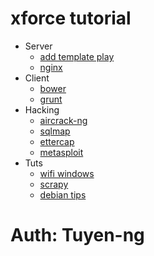 # xforce tutorial

* Server
  * [add template play](./add_template_play)
  * [nginx](./nginx)
* Client
  * [bower](./bower_tutorial)
  * [grunt](./grunt_tutorial)
* Hacking
  * [aircrack-ng](./hack_wifi)
  * [sqlmap](./hack_sql_injection)
  * [ettercap](./hack_dns)
  * [metasploit](./hack_metasploit)
* Tuts
  * [wifi windows](./windown_open_wifi)
  * [scrapy](./crawlData)
  * [debian tips](./debian_tips)
# Auth: Tuyen-ng
